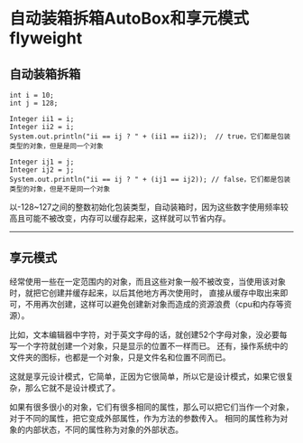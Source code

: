 # 自动装箱拆箱AutoBox和享元模式flyweight

## 自动装箱拆箱
```
int i = 10;
int j = 128;

Integer ii1 = i;
Integer ii2 = i;
System.out.println("ii == ij ? " + (ii1 == ii2));  // true，它们都是包装类型的对象，但是是同一个对象

Integer ij1 = j;
Integer ij2 = j;
System.out.println("ii == ij ? " + (ij1 == ij2)); // false，它们都是包装类型的对象，但是不是同一个对象
```

以-128~127之间的整数初始化包装类型，自动装箱时，因为这些数字使用频率较高且可能不被改变，内存可以缓存起来，这样就可以节省内存。


---


## 享元模式

经常使用一些在一定范围内的对象，而且这些对象一般不被改变，当使用该对象时，就把它创建并缓存起来，以后其他地方再次使用时，
直接从缓存中取出来即可，不用再次创建，这样可以避免创建新对象而造成的资源浪费（cpu和内存等资源）。

比如，文本编辑器中字符，对于英文字母的话，就创建52个字母对象，没必要每写一个字符就创建一个对象，只是显示的位置不一样而已。
还有，操作系统中的文件夹的图标，也都是一个对象，只是文件名和位置不同而已。

这就是享元设计模式，它简单，正因为它很简单，所以它是设计模式，如果它很复杂，那么它就不是设计模式了。

如果有很多很小的对象，它们有很多相同的属性，那么可以把它们当作一个对象，对于不同的属性，把它变成外部属性，作为方法的参数传入。
相同的属性称为对象的内部状态，不同的属性称为对象的外部状态。
 


 



 
 
 
 
 
 
 
 
 
 
 
 
 
 
 
 
 
 
 
 
 
 
 
 
 
 
 
 
 
 
